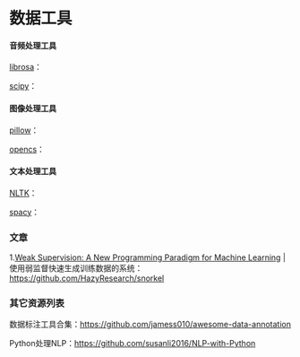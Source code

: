 # 数据工具
#### 音频处理工具

[librosa](https://github.com/jamess010/AIOpen/tree/master/data/tools/librosa)：

[scipy](https://github.com/jamess010/AIOpen/tree/master/data/tools/scipy)：

#### 图像处理工具

[pillow](https://github.com/jamess010/AIOpen/tree/master/data/tools/pillow)：

[opencs](https://github.com/jamess010/AIOpen/tree/master/data/tools/opencv)：

#### 文本处理工具

[NLTK](https://github.com/jamess010/AIOpen/tree/master/data/tools/NLTK)：

[spacy](https://github.com/jamess010/AIOpen/tree/master/data/tools/spacy)：

### 文章

1.[Weak Supervision: A New Programming Paradigm for Machine Learning](https://github.com/jamess010/AIOpen/blob/master/data/tools/Weak%20Supervision:%20A%20New%20Programming%20Paradigm%20for%20Machine%20Learning%20%7C%20SAIL%20Blog.pdf) | 使用弱监督快速生成训练数据的系统：https://github.com/HazyResearch/snorkel

### 其它资源列表

数据标注工具合集：https://github.com/jamess010/awesome-data-annotation

Python处理NLP：https://github.com/susanli2016/NLP-with-Python
